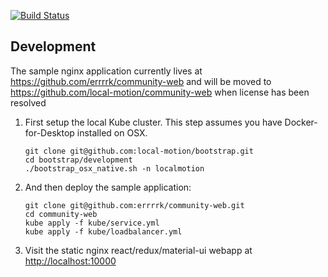 [![Build Status](https://travis-ci.org/local-motion/bootstrap.svg?branch=master)](https://travis-ci.org/local-motion/bootstrap)


## Development

The sample nginx application currently lives at https://github.com/errrrk/community-web and will be moved to https://github.com/local-motion/community-web when license has been resolved

1. First setup the local Kube cluster. This step assumes you have Docker-for-Desktop installed on OSX.
    ```
    git clone git@github.com:local-motion/bootstrap.git
    cd bootstrap/development
    ./bootstrap_osx_native.sh -n localmotion
    ```
1. And then deploy the sample application:
    ```
    git clone git@github.com:errrrk/community-web.git
    cd community-web
    kube apply -f kube/service.yml
    kube apply -f kube/loadbalancer.yml
    ```

1. Visit the static nginx react/redux/material-ui webapp at [http://localhost:10000](http://localhost:10000)
